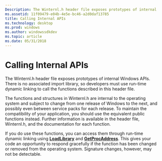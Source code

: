 ```yaml
---
Description: The Winternl.h header file exposes prototypes of internal Windows APIs. There is no associated import library, so developers must use run-time dynamic linking to call the functions described in this header file.
ms.assetid: 11f09479-e04b-4e5e-bc46-a2d0daf13785
title: Calling Internal APIs
ms.technology: desktop
ms.prod: windows
ms.author: windowssdkdev
ms.topic: article
ms.date: 05/31/2018
---
```


# Calling Internal APIs

The Winternl.h header file exposes prototypes of internal Windows APIs. There is no associated import library, so developers must use run-time dynamic linking to call the functions described in this header file.

The functions and structures in Winternl.h are internal to the operating system and subject to change from one release of Windows to the next, and possibly even between service packs for each release. To maintain the compatibility of your application, you should use the equivalent public functions instead. Further information is available in the header file, Winternl.h, and the documentation for each function.

If you do use these functions, you can access them through run-time dynamic linking using [**LoadLibrary**](https://msdn.microsoft.com/windows/desktop/d936b4dd-058c-48e1-834b-b47ef6d8ef65) and [**GetProcAddress**](https://msdn.microsoft.com/windows/desktop/a0d7fc09-f888-4f46-a571-d3719a627597). This gives your code an opportunity to respond gracefully if the function has been changed or removed from the operating system. Signature changes, however, may not be detectable.

 

 



